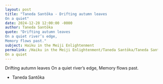 ```yaml
---
layout: post
title: "Taneda Santōka - Drifting autumn leaves
On a quiet"
date: 2024-12-28 12:00:00 -0000
author: Taneda Santōka
quote: "Drifting autumn leaves
On a quiet river’s edge,
Memory flows past."
subject: Haiku in the Meiji Enlightenment
permalink: /Haiku in the Meiji Enlightenment/Taneda Santōka/Taneda Santōka - Drifting autumn leaves
On a quiet
---
```


Drifting autumn leaves
On a quiet river’s edge,
Memory flows past.

- Taneda Santōka
